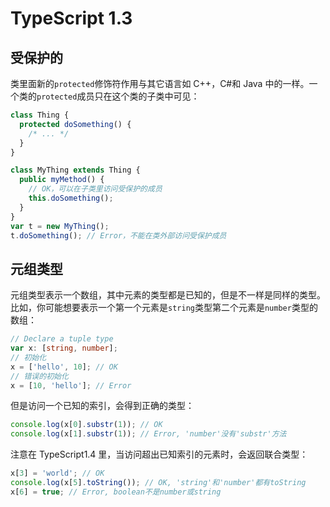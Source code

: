 # TypeScript 1.3

## 受保护的

类里面新的`protected`修饰符作用与其它语言如 C++，C\#和 Java 中的一样。一个类的`protected`成员只在这个类的子类中可见：

```typescript
class Thing {
  protected doSomething() {
    /* ... */
  }
}

class MyThing extends Thing {
  public myMethod() {
    // OK，可以在子类里访问受保护的成员
    this.doSomething();
  }
}
var t = new MyThing();
t.doSomething(); // Error，不能在类外部访问受保护成员
```

## 元组类型

元组类型表示一个数组，其中元素的类型都是已知的，但是不一样是同样的类型。比如，你可能想要表示一个第一个元素是`string`类型第二个元素是`number`类型的数组：

```typescript
// Declare a tuple type
var x: [string, number];
// 初始化
x = ['hello', 10]; // OK
// 错误的初始化
x = [10, 'hello']; // Error
```

但是访问一个已知的索引，会得到正确的类型：

```typescript
console.log(x[0].substr(1)); // OK
console.log(x[1].substr(1)); // Error, 'number'没有'substr'方法
```

注意在 TypeScript1.4 里，当访问超出已知索引的元素时，会返回联合类型：

```typescript
x[3] = 'world'; // OK
console.log(x[5].toString()); // OK, 'string'和'number'都有toString
x[6] = true; // Error, boolean不是number或string
```
